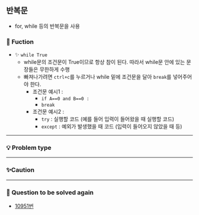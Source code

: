 ## 반복문
- for, while 등의 반복문을 사용

### 🔎 Fuction
- ✨ `while True`
    - while문의 조건문이 True이므로 항상 참이 된다. 따라서 while문 안에 있는 문장들은 무한하게 수행
    - 빠져나가려면 `ctrl+c`를 누르거나 while 밑에 조건문을 달아 `break`를 넣어주어야 한다.
        - 조건문 예시1 : 
            - `if A==0 and B==0 :`
            - `break`
        - 조건문 예시2 :
            - `try` : 실행할 코드 (예를 들어 입력이 들어왔을 때 실행할 코드)
            - `except` : 예외가 발생했을 때 코드 (입력이 들어오지 않았을 때 등)

----------------------------------
### 💡 Problem type


----------------------------------
### ✨Caution

----------------------------------
### 📌 Question to be solved again
- [10951번](https://www.acmicpc.net/problem/10951)